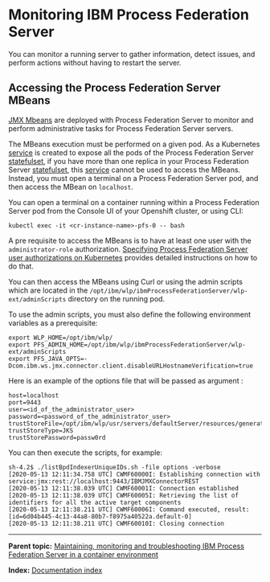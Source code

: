 # Monitoring IBM Process Federation Server

You can monitor a running server to gather information, detect issues, and perform actions without having to restart the server.

## Accessing the Process Federation Server MBeans

[JMX Mbeans](https://www.ibm.com/docs/en/baw/23.x?topic=server-monitoring-administering-process-federation) are deployed with Process Federation Server to monitor and perform administrative tasks for Process Federation Server servers.

The MBeans execution must be performed on a given pod. As a Kubernetes [service](https://kubernetes.io/docs/concepts/services-networking/service/) is created to expose all the pods of the Process Federation Server [statefulset](https://kubernetes.io/docs/concepts/workloads/controllers/statefulset/), if you have more than one replica in your Process Federation Server [statefulset](https://kubernetes.io/docs/concepts/workloads/controllers/statefulset/), this [service](https://kubernetes.io/docs/concepts/services-networking/service/) cannot be used to access the MBeans. Instead, you must open a terminal on a Process Federation Server pod, and then access the MBean on `localhost`.

You can open a terminal on a container running within a Process Federation Server pod from the Console UI of your Openshift cluster, or using CLI:

```
kubectl exec -it <cr-instance-name>-pfs-0 -- bash
```

A pre requisite to access the MBeans is to have at least one user with the `administrator-role` authorization. [Specifying Process Federation Server user authorizations on Kubernetes](./Authorizations.md) provides detailed instructions on how to do that.

You can then access the MBeans using Curl or using the admin scripts which are located in the `/opt/ibm/wlp/ibmProcessFederationServer/wlp-ext/adminScripts` directory on the running pod.

To use the admin scripts, you must also define the following environment variables as a prerequisite:

```
export WLP_HOME=/opt/ibm/wlp/
export PFS_ADMIN_HOME=/opt/ibm/wlp/ibmProcessFederationServer/wlp-ext/adminScripts
export PFS_JAVA_OPTS=-Dcom.ibm.ws.jmx.connector.client.disableURLHostnameVerification=true
```

Here is an example of the options file that will be passed as argument :

```
host=localhost
port=9443
user=<id_of_the_administrator_user>
password=<password_of_the_administrator_user>
trustStoreFile=/opt/ibm/wlp/usr/servers/defaultServer/resources/generated_security/truststore/jks/trusts.jks
trustStoreType=JKS
trustStorePassword=passw0rd
```

You can then execute the scripts, for example:

```
sh-4.2$ ./listBpdIndexerUniqueIDs.sh -file options -verbose
[2020-05-13 12:11:34.758 UTC] CWMF60000I: Establishing connection with service:jmx:rest://localhost:9443/IBMJMXConnectorREST
[2020-05-13 12:11:38.039 UTC] CWMF60001I: Connection established
[2020-05-13 12:11:38.039 UTC] CWMF60005I: Retrieving the list of identifiers for all the active target components 
[2020-05-13 12:11:38.211 UTC] CWMF60006I: Command executed, result: [id=6d04b445-4c13-44a8-80b7-f8975a40522a.default-0]
[2020-05-13 12:11:38.211 UTC] CWMF60010I: Closing connection
```

--- 

**Parent topic:** [Maintaining, monitoring and troubleshooting IBM Process Federation Server in a container environment](./Maintaining-monitoring-and-troubleshooting.md)

**Index:** [Documentation index](../README.md#documentation-index)
